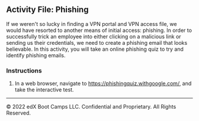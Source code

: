 ## Activity File: Phishing 

If we weren't so lucky in finding a VPN portal and VPN access file, we would have resorted to another means of initial access: phishing. In order to successfully trick an employee into either clicking on a malicious link or sending us their credentials, we need to create a phishing email that looks believable. In this activity, you will take an online phishing quiz to try and identify phishing emails.

### Instructions

1. In a web browser, navigate to https://phishingquiz.withgoogle.com/, and take the interactive test.

---
© 2022 edX Boot Camps LLC. Confidential and Proprietary. All Rights Reserved.



